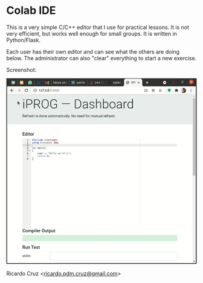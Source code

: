 # Colab IDE

This is a very simple C/C++ editor that I use for practical lessons. It is not very efficient, but works well enough for small groups. It is written in Python/Flask.

Each user has their own editor and can see what the others are doing below. The administrator can also "clear" everything to start a new exercise.

Screenshot:

![Screenshot](screenshot.gif)

Ricardo Cruz &lt;ricardo.pdm.cruz@gmail.com&gt;
